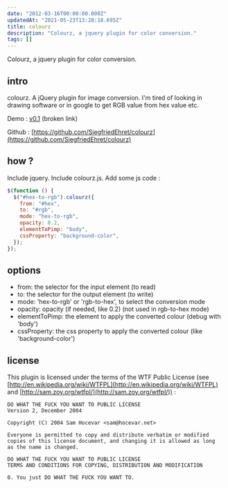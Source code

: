 ```yaml
---
date: "2012-03-16T00:00:00.000Z"
updatedAt: "2021-05-23T13:28:18.695Z"
title: colourz
description: "Colourz, a jquery plugin for color conversion."
tags: []
---
```


Colourz, a jquery plugin for color conversion.

## intro

colourz. A jQuery plugin for image conversion. I'm tired of looking in drawing software or in google to get RGB value from hex value etc.

Demo : [v0.1](http://dev.federalbureauofinhumanity.org/colourz/v0.1/demo) (broken link)

Github : [https://github.com/SiegfriedEhret/colourz](https://github.com/SiegfriedEhret/colourz)

## how ?

Include jquery.
Include colourz.js.
Add some js code :

```javascript
$(function () {
  $("#hex-to-rgb").colourz({
    from: "#hex",
    to: "#rgb",
    mode: "hex-to-rgb",
    opacity: 0.2,
    elementToPimp: "body",
    cssProperty: "background-color",
  });
});
```

## options

- from: the selector for the input element (to read)
- to: the selector for the output element (to write)
- mode: 'hex-to-rgb' or 'rgb-to-hex', to select the conversion mode
- opacity: opacity (if needed, like 0.2) (not used in rgb-to-hex mode)
- elementToPimp: the element to apply the converted colour (debug with 'body')
- cssProperty: the css property to apply the converted colour (like 'background-color')

## license

This plugin is licensed under the terms of the WTF Public License (see [http://en.wikipedia.org/wiki/WTFPL](http://en.wikipedia.org/wiki/WTFPL) and [http://sam.zoy.org/wtfpl/](http://sam.zoy.org/wtfpl/)) :

```text
DO WHAT THE FUCK YOU WANT TO PUBLIC LICENSE
Version 2, December 2004

Copyright (C) 2004 Sam Hocevar <sam@hocevar.net>

Everyone is permitted to copy and distribute verbatim or modified
copies of this license document, and changing it is allowed as long
as the name is changed.

DO WHAT THE FUCK YOU WANT TO PUBLIC LICENSE
TERMS AND CONDITIONS FOR COPYING, DISTRIBUTION AND MODIFICATION

0. You just DO WHAT THE FUCK YOU WANT TO.
```
